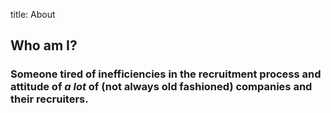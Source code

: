 title: About
## Who am I?
### Someone tired of inefficiencies in the recruitment process and attitude of *a lot* of (not always old fashioned) companies and their recruiters.
